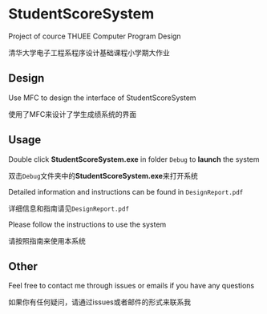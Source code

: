 # StudentScoreSystem

Project of cource THUEE Computer Program Design

清华大学电子工程系程序设计基础课程小学期大作业

## Design

Use MFC to design the interface of StudentScoreSystem

使用了MFC来设计了学生成绩系统的界面

## Usage

Double click **StudentScoreSystem.exe** in folder `Debug` to **launch** the system

双击`Debug`文件夹中的**StudentScoreSystem.exe**来打开系统

Detailed information and instructions can be found in `DesignReport.pdf`

详细信息和指南请见`DesignReport.pdf`

Please follow the instructions to use the system

请按照指南来使用本系统

## Other

Feel free to contact me through issues or emails if you have any questions

如果你有任何疑问，请通过issues或者邮件的形式来联系我
